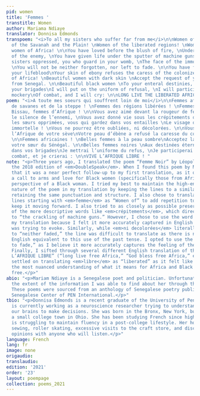 ```yaml
---
pid: women
title: 'Femmes '
transtitle: Women
author: Mariama Ndiaye
translator: Donnisa Edmonds
transpoem: "<i>To all my sisters who suffer far from me</i>\n\nWomen of Africa! \nWomen
  of the Savanah and the Plain! \nWomen of the liberated regions! \nWomen of the Guinea-Bissau,
  women of Africa! \n\nYou have loved before the blush of fire, \nUnder the silence
  of the enemy, \nYou have given life under the sputter of machine guns, \nYou the
  sisters oppressed, you who guard in your womb, \nThe face of the immortal Africa!
  \nYou will not be neither forgotten, nor left to fade. \n\nYou have fed Africa from
  your lifeblood\nYour skin of ebony refuses the caress of the colonizer. \n\nWomen
  of Africa! \nBeautiful women with dark skin \nAccept the request of your sister
  from Senegal. \n\nBeautiful black women \nTo your enteral destinies, \nEnlist in
  your brigades\nI will put on the uniform of refusal, \nI will participate in your
  mockery\nOf combat, and I will cry: \n\nLONG LIVE THE LIBERATED AFRICA! \n"
poem: "<i>A toute mes soeurs qui souffrent loin de moi</i>\n\nFemmes africaines !\nFemmes
  de savanes et de la steppe ! \nFemmes des régions libérées ! \nFemmes de la Guinée
  Bissau, femmes d’Afrique ! \n\nVous avez aimé devant la rougeur de feux, \nSous
  le silence de l’ennemi, \nVous avez donné vie sous les crépitements des mitrailleuses\nVous
  les sœurs opprimées, vous qui gardez dans vos entailles \nLe visage de l’Afrique
  immortelle ! \nVous ne pourrez être oubliées, ni décolorées. \n\nVous avez nourri
  l’Afrique de votre sève\nVotre peau d’ébène a refusé la caresse du colonisateur.
  \n\nFemmes africaines ! \nBelles femmes à la peau sombre\nAcceptez la demande de
  votre sœur du Sénégal. \n\nBelles femmes noires \nAux destinées éternelles, \nEnrôle
  dans vos brigades\nJe mettrai l’uniforme du refus, \nJe participerai à vos simulacres\nDe
  combat, et je crierai : \n\nVIVE L’AFRIQUE LIBRE ! "
note: "<p>Three years ago, I translated the poem “Femme Noir” by Léopold Senghor for
  the 2018 edition of <em>DoubleSpeak</em>. When I found this poem by Ndiaye, I felt
  that it was a near perfect follow-up to my first translation, as it offers both
  a call to arms and love for Black women (specifically those from Africa) from the
  perspective of a Black woman. I tried my best to maintain the high-energy and fast-paced
  nature of the poem in my translation by keeping the lines to a similar length and
  retaining the same punctuation and structure. I also chose to translate all of the
  lines starting with <em>femme</em> as “Women of” to add repetition to the poem to
  keep it moving forward. I also tried to as closely as possible preserve the meanings
  of the more descriptive words like <em>crépitements</em>, which directly translates
  to “the crackling of machine guns.” However, I chose to use the word “sputter” in
  my translation because I felt it more accurately captured in English the sound she
  was trying to evoke. Similarly, while <em>ni decolorées</em> literally translates
  to “neither faded,” the line was difficult to translate as there is no meaningful
  English equivalent to this use of the past tense. I opted to use the phrase “left
  to fade,” as I believe it more accurately captures the feeling of the original line.
  Finally, I sifted through several different English translation of the line: “VIVE
  L’AFRIQUE LIBRE” (“long live free Africa,” “God bless free Africa,” etc.), but ultimate
  settled on translating <em>libre</em> as “liberated” as it felt like it carried
  the most nuanced understanding of what it means for Africa and Black women to be
  free.</p>"
abio: "<p>Mariam Ndiaye is a Senegalese poet and politician. Unfortunately, this was
  the extent of the information I was able to find about her through the Internet.
  These poems were sourced from an anthology of Senegalese poetry published by the
  Senegalese Center of PEN International.</p>"
tbio: "<p>Donnisa Edmonds is a recent graduate of the University of Pennsylvania who
  is currently working as a neuroscience researcher trying to understand how we use
  our brains to make decisions. She was born in the Bronx, New York, but grew up in
  a small college town in Ohio. She has been studying French since high school and
  is struggling to maintain fluency in a post-college lifestyle. Her hobbies include
  sewing, roller skating, excessive visits to the craft store, and discussing music
  opinions with anyone who will listen.</p>"
language: French
lang: fr
image: none
origaudio:
translaudio:
edition: '2021'
order: '23'
layout: poempage
collection: poems_2021
---
```

